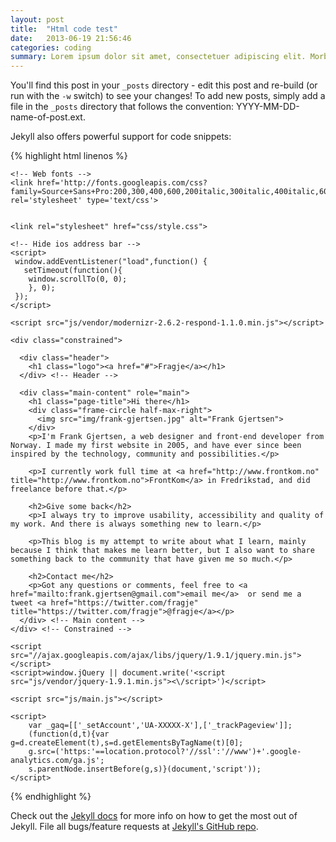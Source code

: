 ```yaml
---
layout: post
title:  "Html code test"
date:   2013-06-19 21:56:46
categories: coding
summary: Lorem ipsum dolor sit amet, consectetuer adipiscing elit. Morbi commodo, ipsum sed pharetra gravida, orci magna rhoncus neque, id pulvinar odio lorem non turpis.
---
```


You'll find this post in your `_posts` directory - edit this post and re-build (or run with the `-w` switch) to see your changes!
To add new posts, simply add a file in the `_posts` directory that follows the convention: YYYY-MM-DD-name-of-post.ext.

Jekyll also offers powerful support for code snippets:

{% highlight html linenos %}
<!DOCTYPE html>
<!--[if lt IE 7]>      <html class="no-js lt-ie9 lt-ie8 lt-ie7"> <![endif]-->
<!--[if IE 7]>         <html class="no-js lt-ie9 lt-ie8"> <![endif]-->
<!--[if IE 8]>         <html class="no-js lt-ie9"> <![endif]-->
<!--[if gt IE 8]><!--> <html class="no-js"> <!--<![endif]-->
  <head>
    <meta charset="utf-8">
    <meta http-equiv="X-UA-Compatible" content="IE=edge,chrome=1">
    <title>A little about me | fragje</title>
    <meta name="description" content="">
    <meta name="viewport" content="width=device-width, initial-scale=1" />
    
    <!-- Web fonts -->
    <link href='http://fonts.googleapis.com/css?family=Source+Sans+Pro:200,300,400,600,200italic,300italic,400italic,600italic' rel='stylesheet' type='text/css'>


    <link rel="stylesheet" href="css/style.css">

    <!-- Hide ios address bar -->
    <script>
     window.addEventListener("load",function() {
       setTimeout(function(){
        window.scrollTo(0, 0);
        }, 0);
     });
    </script>

    <script src="js/vendor/modernizr-2.6.2-respond-1.1.0.min.js"></script>
  </head>
  <body>

    <div class="constrained">
      
      <div class="header">
        <h1 class="logo"><a href="#">Fragje</a></h1>
      </div> <!-- Header -->
      
      <div class="main-content" role="main">
        <h1 class="page-title">Hi there</h1>
        <div class="frame-circle half-max-right">
          <img src="img/frank-gjertsen.jpg" alt="Frank Gjertsen">
        </div>
        <p>I'm Frank Gjertsen, a web designer and front-end developer from Norway. I made my first website in 2005, and have ever since been inspired by the technology, community and possibilities.</p>

        <p>I currently work full time at <a href="http://www.frontkom.no" title="http://www.frontkom.no">FrontKom</a> in Fredrikstad, and did freelance before that.</p>

        <h2>Give some back</h2>
        <p>I always try to improve usability, accessibility and quality of my work. And there is always something new to learn.</p>

        <p>This blog is my attempt to write about what I learn, mainly because I think that makes me learn better, but I also want to share something back to the community that have given me so much.</p>

        <h2>Contact me</h2>
        <p>Got any questions or comments, feel free to <a href="mailto:frank.gjertsen@gmail.com">email me</a>  or send me a tweet <a href="https://twitter.com/fragje" title="https://twitter.com/fragje">@fragje</a></p>
      </div> <!-- Main content -->
    </div> <!-- Constrained -->

    <script src="//ajax.googleapis.com/ajax/libs/jquery/1.9.1/jquery.min.js"></script>
    <script>window.jQuery || document.write('<script src="js/vendor/jquery-1.9.1.min.js"><\/script>')</script>

    <script src="js/main.js"></script>

    <script>
        var _gaq=[['_setAccount','UA-XXXXX-X'],['_trackPageview']];
        (function(d,t){var g=d.createElement(t),s=d.getElementsByTagName(t)[0];
        g.src=('https:'==location.protocol?'//ssl':'//www')+'.google-analytics.com/ga.js';
        s.parentNode.insertBefore(g,s)}(document,'script'));
    </script>
  </body>
</html>

{% endhighlight %}

Check out the [Jekyll docs][jekyll] for more info on how to get the most out of Jekyll. File all bugs/feature requests at [Jekyll's GitHub repo][jekyll-gh].

[jekyll-gh]: https://github.com/mojombo/jekyll
[jekyll]:    http://jekyllrb.com
